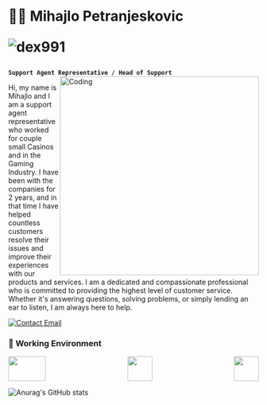 # 👨‍💻 Mihajlo Petranjeskovic  <p align="left"> <img src="https://komarev.com/ghpvc/?username=dex991&label=Profile%20views&color=0e75b6&style=flat" alt="dex991" /> </p>


**`Support Agent Representative / Head of Support`** <img align="right" alt="Coding" width="400" src="https://cdn.dribbble.com/users/1162077/screenshots/3848914/programmer.gif"/>

Hi, my name is Mihajlo and I am a support agent representative who worked for couple small Casinos and in the Gaming Industry. I have been with the companies for 2 years, and in that time I have helped countless customers resolve their issues and improve their experiences with our products and services. I am a dedicated and compassionate professional who is committed to providing the highest level of customer service. Whether it's answering questions, solving problems, or simply lending an ear to listen, I am always here to help.

<a href="mailto:mpetranjeskovic122@gmail.com?subject=Business_Inquiry">
<img src="https://custom-icon-badges.demolab.com/badge/Mail-E61B23.svg?logo=mail" alt="Contact Email">
</a>


### 🧰 Working Environment

<div style="display:flex; justify-content:space-between;">
      <img src="https://upload.wikimedia.org/wikipedia/commons/0/0b/Logo_de_Crisp.svg" style="display:inline-block;" width="75" height="50" />
      <img src="https://cdn1.iconfinder.com/data/icons/logos-and-brands-3/512/174_Intercom_logo_logos-512.png" style="display:inline-block;" width="50" height="50" />
      <img src="https://support.zendesk.com/hc/article_attachments/4408889682714/Screen_Shot_2018-09-13_at_15.36.52.png" style="display:inline-block;" width="50" height="50" />
    </div>

![Anurag's GitHub stats](https://github-readme-stats.vercel.app/api?username=dex991&show_icons=true&theme=radical)
